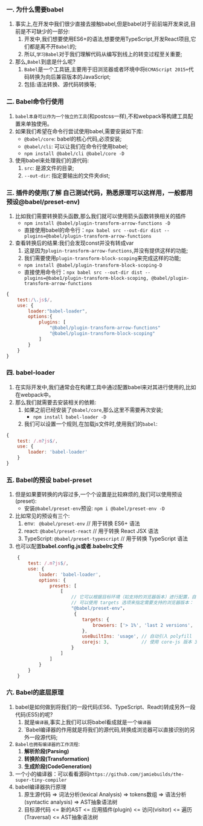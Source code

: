 ### 一. 为什么需要babel

1. 事实上,在开发中我们很少直接去接触babel,但是babel对于前前端开发来说,目前是不可缺少的一部分:
    1. 开发中,我们想要使用ES6+的语法,想要使用TypeScript,开发React项目,它们都是离不开`Babel`的;
    2. 所以,`学习Babel`对于我们理解代码从编写到线上的转变过程至关重要;
2. 那么,`Babel`到底是什么呢?
    1. `Babel`是一个工具链,主要用于旧浏览器或者环境中将`ECMAScript 2015+`代码转换为向后兼容版本的JavaScript;
    2. 包括:语法转换、源代码转换等;


### 二. Babel命令行使用

1. `babel本身可以作为一个独立的工具`(和postcss一样),不和webpack等构建工具配置来单独使用。
2. 如果我们希望在命令行尝试使用babel,需要安装如下库:
    - `@babel/core`: babel的核心代码,必须安装;
    - `@babel/cli`: 可以让我们在命令行使用babel;
    - `npm install @babel/cli @babel/core -D`
3. 使用babel来处理我们的源代码:
    1. `src`: 是源文件的目录;
    2. `--out-dir`: 指定要输出的文件夹dist;



### 三. 插件的使用(了解 自己测试代码，熟悉原理可以这样用，一般都用预设@babel/preset-env)

1. 比如我们需要转换箭头函数,那么我们就可以使用箭头函数转换相关的插件
    - `npm install @babel/plugin-transform-arrow-functions -D`
    - 直接使用babel的命令行：`npx babel src --out-dir dist --plugins=@babel/plugin-transform-arrow-functions`
2. 查看转换后的结果:我们会发现const并没有转成var
    1. 这是因为`plugin-transform-arrow-functions`,并没有提供这样的功能;
    2. 我们需要使用`plugin-transform-block-scoping`来完成这样的功能;
    - `npm install @babel/plugin-transform-block-scoping-D`
    - 直接使用命令行：`npx babel src --out-dir dist --plugins=@babe1/plugin-transform-block-scoping, @babel/plugin-transform-arrow-functions`
```js
{
    test:/\.js$/,
    use: {
        loader:"babel-loader",
        options:{
            plugins: [
                "@babel/plugin-transform-arrow-functions"
                "@babel/plugin-transform-block-scoping"
            ]
        }
    }
}
```


### 四. babel-loader 

1. 在实际开发中,我们通常会在构建工具中通过配置babel来对其进行使用的,比如在webpack中。 
2. 那么我们就需要去安装相关的依赖:
    1. 如果之前已经安装了`@babel/core`,那么这里不需要再次安装;
        - `npm install babel-loader -D`
    2. 我们可以设置一个规则,在加载js文件时,使用我们的`babel`:
```js
{
    test: /.m?js$/,
    use: {
        loader: 'babel-loader'
    }
}
```


### 五. Babel的预设  babel-preset
1. 但是如果要转换的内容过多,一个个设置是比较麻烦的,我们可以使用预设(preset):
    - 安装`@babel/preset-env`预设: `npm i @babel/preset-env -D`
2. 比如常见的预设有三个:
    1. env: ` @babel/preset-env`  // 用于转换 ES6+ 语法
    2. react: `@babel/preset-react`  // 用于转换 React JSX 语法
    3. TypeScript: `@babel/preset-typescript` // 用于转换 TypeScript 语法
3. 也可以配置**babel.config.js或者.babelrc文件**

```js
    {
        test: /.m?js$/,
        use: {
            loader: 'babel-loader',
            options: {
                presets: [
                    [
                        // 它可以根据目标环境（如支持的浏览器版本）进行配置，自动启用需要的插件。
                        // 可以使用 targets 选项来指定需要支持的浏览器版本：
                        "@babel/preset-env"，
                         {
                            targets: {
                                browsers: ['> 1%', 'last 2 versions', 'not dead'],
                            },
                            useBuiltIns: 'usage', // 自动引入 polyfill  //"entry"：手动引入 polyfills，提供更多的控制
                            corejs: 3,            // 使用 core-js 版本 3
                        }
                    ]
                ]
            }
        }
    }
```


### 六. Babel的底层原理

1. babel是如何做到将我们的一段代码(ES6、TypeScript、Readt)转成另外一段代码(ES5)的呢?
    1. 就是`编译器`,事实上我们可以将babel看成就是一个`编译器`
    2. `Babel编译器的作用就是将我们的源代码,转换成浏览器可以直接识别的另外一段源代码;
2. `Babel也拥有编译器的工作流程`:
    1. **解析阶段(Parsing)**
    2. **转换阶段(Transformation)**
    3. **生成阶段(CodeGeneration)**
3. 一个小的编译器：可以看看源码`https://github.com/jamiebuilds/the-super-tiny-compiler`
4. babel编译器执行原理
    1. 原生源代码 => 词法分析(lexical Analysis) => tokens数组 => 语法分析(syntactic analysis) => AST抽象语法树
    2. 目标源代码 <= 新的AST  <=  应用插件(plugin)  <=  访问(visitor)  <=  遍历(Traversal)  <= AST抽象语法树






